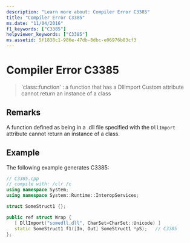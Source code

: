 ```yaml
---
description: "Learn more about: Compiler Error C3385"
title: "Compiler Error C3385"
ms.date: "11/04/2016"
f1_keywords: ["C3385"]
helpviewer_keywords: ["C3385"]
ms.assetid: 5f1838c1-986e-47db-8dbc-e06976b83cf3
---
```

# Compiler Error C3385

> 'class::function' : a function that has a DllImport Custom attribute cannot return an instance of a class

## Remarks

A function defined as being in a .dll file specified with the `DllImport` attribute cannot return an instance of a class.

## Example

The following example generates C3385:

```cpp
// C3385.cpp
// compile with: /clr /c
using namespace System;
using namespace System::Runtime::InteropServices;

struct SomeStruct1 {};

public ref struct Wrap {
   [ DllImport("somedll.dll", CharSet=CharSet::Unicode) ]
   static SomeStruct1 f1([In, Out] SomeStruct1 *pS);   // C3385
};
```
